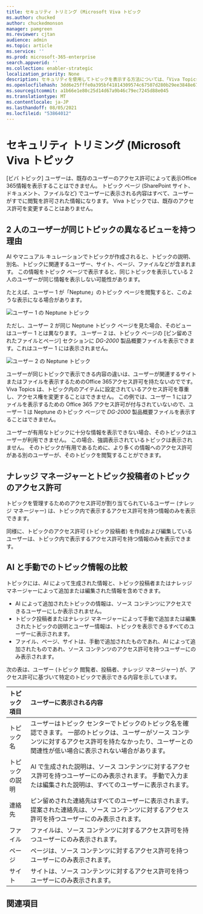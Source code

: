 ```yaml
---
title: セキュリティ トリミング (Microsoft Viva トピック
ms.author: chucked
author: chuckedmonson
manager: pamgreen
ms.reviewer: cjtan
audience: admin
ms.topic: article
ms.service: ''
ms.prod: microsoft-365-enterprise
search.appverid: ''
ms.collection: enabler-strategic
localization_priority: None
description: セキュリティを使用してトピックを表示する方法については、「Viva Topics」を参照してください。
ms.openlocfilehash: 3dd6e25fffe0a395bf41814309574c67507d280b29ee3848e676c66cadfb2463
ms.sourcegitcommit: a1b66e1e80c25d14d67a9b46c79ec7245d88e045
ms.translationtype: MT
ms.contentlocale: ja-JP
ms.lasthandoff: 08/05/2021
ms.locfileid: "53864012"
---
```

# <a name="security-trimming-in-microsoft-viva-topics"></a>セキュリティ トリミング (Microsoft Viva トピック

[ビバ トピック] ユーザーは、既存のユーザーのアクセス許可によって表示Office 365情報を表示することはできません。 トピック ページ (SharePoint サイト、ドキュメント、ファイルなど) でユーザーに表示される内容はすべて、ユーザーがすでに閲覧を許可された情報になります。 Viva トピックでは、既存のアクセス許可を変更することはありません。

## <a name="why-two-users-might-have-different-views-of-the-same-topic"></a>2 人のユーザーが同じトピックの異なるビューを持つ理由

AI やマニュアル キュレーションでトピックが作成されると、トピックの説明、別名、トピックに関連するユーザー、サイト、ページ、ファイルなどが含まれます。 この情報をトピック ページで表示すると、同じトピックを表示している 2 人のユーザーが同じ情報を表示しない可能性があります。
  
たとえば、ユーザー 1 が「Neptune」のトピック ページを閲覧すると、このような表示になる場合があります。

![ユーザー 1 の Neptune トピック](../media/knowledge-management/user2-topic-view.png) </br> 

ただし、ユーザー 2 が同じ Neptune トピック ページを見た場合、そのビューはユーザー 1 とは異なります。  ユーザー 2 は、トピック ページの [ピン留めされたファイルとページ] セクションに *DG-2000* 製品概要ファイルを表示できます。これはユーザー 1 には表示されません。 

![ユーザー 2 の Neptune トピック](../media/knowledge-management/user1-topic-view.png) </br> 

ユーザーが同じトピックで表示できる内容の違いは、ユーザーが関連するサイトまたはファイルを表示するためのOffice 365アクセス許可を持たないのでです。  Viva Topics は、トピック内のアイテムに設定されているアクセス許可を尊重し、アクセス権を変更することはできません。 この例では、ユーザー 1 にはファイルを表示するための Office 365 アクセス許可が付与されていないので、ユーザー 1 は Neptune のトピック ページで *DG-2000* 製品概要ファイルを表示することはできません。

ユーザーが有用なトピックに十分な情報を表示できない場合、そのトピックはユーザーが利用できません。 この場合、強調表示されているトピックは表示されません。 そのトピックが有用であるために、より多くの情報へのアクセス許可がある別のユーザーが、そのトピックを閲覧することができます。


## <a name="topic-permissions-for-knowledge-managers-and-topic-contributors"></a>ナレッジ マネージャーとトピック投稿者のトピックのアクセス許可

トピックを管理するためのアクセス許可が割り当てられているユーザー (ナレッジ マネージャー) は、トピック内で表示するアクセス許可を持つ情報のみを表示できます。

同様に、トピックのアクセス許可 (トピック投稿者) を作成および編集しているユーザーは、トピック内で表示するアクセス許可を持つ情報のみを表示できます。 


## <a name="ai-versus-manually-curated-topic-information"></a>AI と手動でのトピック情報の比較

トピックには、AI によって生成された情報と、トピック投稿者またはナレッジ マネージャーによって追加または編集された情報を含めできます。

 - AI によって追加されたトピックの情報は、ソース コンテンツにアクセスできるユーザーにしか表示されません。
 - トピック投稿者またはナレッジ マネージャーによって手動で追加または編集されたトピックの説明とユーザー情報は、トピックを表示できるすべてのユーザーに表示されます。
 - ファイル、ページ、サイトは、手動で追加されたものであれ、AI によって追加されたものであれ、ソース コンテンツのアクセス許可を持つユーザーにのみ表示されます。

次の表は、ユーザー (トピック 閲覧者、投稿者、ナレッジ マネージャー) が、アクセス許可に基づいて特定のトピックで表示できる内容を示しています。

|トピック項目|ユーザーに表示される内容|
|:---------|:------------------|
|トピック名|ユーザーはトピック センターでトピックのトピック名を確認できます。 一部のトピックは、ユーザーがソース コンテンツに対するアクセス許可を持たなかったり、ユーザーとの関連性が低い場合に表示されない場合があります。|
|トピックの説明|AI で生成された説明は、ソース コンテンツに対するアクセス許可を持つユーザーにのみ表示されます。 手動で入力または編集された説明は、すべてのユーザーに表示されます。|
|連絡先|ピン留めされた連絡先はすべてのユーザーに表示されます。 提案された連絡先は、ソース コンテンツに対するアクセス許可を持つユーザーにのみ表示されます。|
|ファイル|ファイルは、ソース コンテンツに対するアクセス許可を持つユーザーにのみ表示されます。|
|ページ|ページは、ソース コンテンツに対するアクセス許可を持つユーザーにのみ表示されます。|
|サイト|サイトは、ソース コンテンツに対するアクセス許可を持つユーザーにのみ表示されます。|




## <a name="see-also"></a>関連項目

